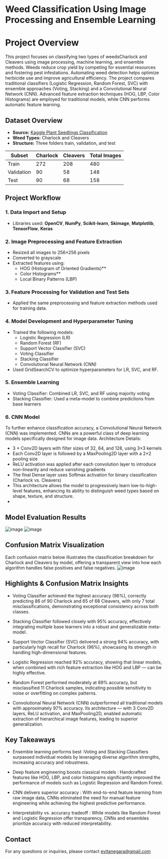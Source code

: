 # Weed Classification Using Image Processing and Ensemble Learning
# Project Overview
This project focuses on classifying two types of weedsCharlock and Cleavers using image processing, machine learning, and ensemble methods. Weeds reduce crop yield by competing for essential resources and fostering pest infestations. Automating weed detection helps optimize herbicide use and improve agricultural efficiency. The project compares traditional classifiers (Logistic Regression, Random Forest, SVC) with ensemble approaches (Voting, Stacking) and a Convolutional Neural Network (CNN). Advanced feature extraction techniques (HOG, LBP, Color Histograms) are employed for traditional models, while CNN performs automatic feature learning.

## Dataset Overview
- **Source:** [Kaggle Plant Seedlings Classification](https://www.kaggle.com/competitions/plant-seedlings-classification/)
- **Weed Types:** Charlock and Cleavers
- **Structure:** Three folders train, validation, and test

| Subset     | Charlock | Cleavers | Total Images |
|------------|----------|----------|--------------|
| Train      | 272      | 208      | 480          |
| Validation | 90       | 58       | 148          |
| Test       | 90       | 68       | 158          |

## Project Workflow

### 1. Data Import and Setup
- Libraries used: **OpenCV**, **NumPy**, **Scikit-learn**, **Skimage**, **Matplotlib**, **TensorFlow**, **Keras**

### 2. Image Preprocessing and Feature Extraction
- Resized all images to 256×256 pixels
- Converted to grayscale
- Extracted features using:
  - HOG (Histogram of Oriented Gradients)**
  - Color Histograms**
  - Local Binary Patterns (LBP)

### 3. Feature Processing for Validation and Test Sets
- Applied the same preprocessing and feature extraction methods used for training data.

### 4. Model Development and Hyperparameter Tuning
- Trained the following models:
  - Logistic Regression (LR)
  - Random Forest (RF)
  - Support Vector Classifier (SVC)
  - Voting Classifier
  - Stacking Classifier
  - Convolutional Neural Network (CNN)
- Used GridSearchCV to optimize hyperparameters for LR, SVC, and RF.

### 5. Ensemble Learning
- Voting Classifier: Combined LR, SVC, and RF using majority voting
- Stacking Classifier: Used a meta-model to combine predictions from base learners

### 6. CNN Model
To further enhance classification accuracy, a Convolutional Neural Network (CNN) was implemented. CNNs are a powerful class of deep learning models specifically designed for image data. Architecture Details:
- 3 × Conv2D layers with filter sizes of 32, 64, and 128, using 3×3 kernels
- Each Conv2D layer is followed by a MaxPooling2D layer with a 2×2 pooling size
- ReLU activation was applied after each convolution layer to introduce non-linearity and reduce vanishing gradients
- The final Dense layer uses Softmax activation for binary classification (Charlock vs. Cleavers)
- This architecture allows the model to progressively learn low-to-high-level features, enhancing its ability to distinguish weed types based on shape, texture, and structure.
- 
## Model Evaluation Results
![image](https://github.com/user-attachments/assets/aa378c27-a24a-489b-be34-b8abf3ad0a51)
![image](https://github.com/user-attachments/assets/19569c02-7554-4268-ba03-e9f2c066ab3e)


## Confusion Matrix Visualization
Each confusion matrix below illustrates the classification breakdown for Charlock and Cleavers by model, offering a transparent view into how each algorithm handles false positives and false negatives.
![image](https://github.com/user-attachments/assets/7586cb9a-8bf8-49c4-a616-14ebf877fd9f)

## Highlights & Confusion Matrix Insights

- Voting Classifier achieved the highest accuracy (96%), correctly predicting 86 of 90 Charlock and 65 of 68 Cleavers, with only 7 total misclassifications, demonstrating exceptional consistency across both classes.

- Stacking Classifier followed closely with 95% accuracy, effectively integrating multiple base learners into a robust and generalizable meta-model.

- Support Vector Classifier (SVC) delivered a strong 94% accuracy, with particularly high recall for Charlock (96%), showcasing its strength in handling high-dimensional features.

- Logistic Regression reached 92% accuracy, showing that linear models, when combined with rich feature extraction like HOG and LBP — can be highly effective.

- Random Forest performed moderately at 89% accuracy, but misclassified 11 Charlock samples, indicating possible sensitivity to noise or overfitting on complex patterns.

- Convolutional Neural Network (CNN) outperformed all traditional models with approximately 97% accuracy. Its architecture — with 3 Conv2D layers, ReLU activation, and MaxPooling2D, enabled automatic extraction of hierarchical image features, leading to superior generalization.

## Key Takeaways

- Ensemble learning performs best :Voting and Stacking Classifiers surpassed individual models by leveraging diverse algorithm strengths, increasing accuracy and robustness.

- Deep feature engineering boosts classical models : Handcrafted features like HOG, LBP, and color histograms significantly improved the performance of models such as Logistic Regression and Random Forest.

- CNN delivers superior accuracy : With end-to-end feature learning from raw image data, CNNs eliminated the need for manual feature engineering while achieving the highest predictive performance.

- Interpretability vs. accuracy tradeoff : While models like Random Forest and Logistic Regression offer transparency, CNNs and ensembles prioritize accuracy with reduced interpretability.

## Contact
For any questions or inquiries, please contact evitanegara@gmail.com



